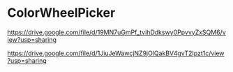 # ColorWheelPicker



https://drive.google.com/file/d/19MN7uGmPf_tvihDdkswy0PpvvyZxSQM6/view?usp=sharing

https://drive.google.com/file/d/1JiuJeWawcjNZ9jOlQakBV4gvT2Ipzt1c/view?usp=sharing
